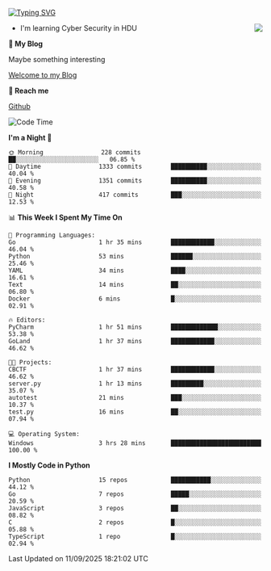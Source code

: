 [![Typing SVG](https://readme-typing-svg.herokuapp.com?font=Fira+Code&pause=1000&random=false&width=450&height=60&lines=Hello+%F0%9F%91%8B%F0%9F%8F%BB;I'm+JBNRZ)](https://git.io/typing-svg)

<a href="#">
  <img align="right" src="https://github-readme-stats.vercel.app/api?username=JBNRZ&show_icons=true&bg_color=15,f2f7fd,E0EAFC" />
</a>

- I'm learning Cyber Security in HDU

 **🌱 My Blog**

Maybe something interesting

[Welcome to my Blog](https://jbnrz.com.cn/)

 **💬 Reach me** 

[Github](https://github.com/JBNRZ)


<!--START_SECTION:waka-->
![Code Time](http://img.shields.io/badge/Code%20Time-1%2C399%20hrs%202%20mins-blue)

**I'm a Night 🦉** 

```text
🌞 Morning                228 commits         ██░░░░░░░░░░░░░░░░░░░░░░░   06.85 % 
🌆 Daytime                1333 commits        ██████████░░░░░░░░░░░░░░░   40.04 % 
🌃 Evening                1351 commits        ██████████░░░░░░░░░░░░░░░   40.58 % 
🌙 Night                  417 commits         ███░░░░░░░░░░░░░░░░░░░░░░   12.53 % 
```


📊 **This Week I Spent My Time On** 

```text
💬 Programming Languages: 
Go                       1 hr 35 mins        ████████████░░░░░░░░░░░░░   46.04 % 
Python                   53 mins             ██████░░░░░░░░░░░░░░░░░░░   25.46 % 
YAML                     34 mins             ████░░░░░░░░░░░░░░░░░░░░░   16.61 % 
Text                     14 mins             ██░░░░░░░░░░░░░░░░░░░░░░░   06.80 % 
Docker                   6 mins              █░░░░░░░░░░░░░░░░░░░░░░░░   02.91 % 

🔥 Editors: 
PyCharm                  1 hr 51 mins        █████████████░░░░░░░░░░░░   53.38 % 
GoLand                   1 hr 37 mins        ████████████░░░░░░░░░░░░░   46.62 % 

🐱‍💻 Projects: 
CBCTF                    1 hr 37 mins        ████████████░░░░░░░░░░░░░   46.62 % 
server.py                1 hr 13 mins        █████████░░░░░░░░░░░░░░░░   35.07 % 
autotest                 21 mins             ███░░░░░░░░░░░░░░░░░░░░░░   10.37 % 
test.py                  16 mins             ██░░░░░░░░░░░░░░░░░░░░░░░   07.94 % 

💻 Operating System: 
Windows                  3 hrs 28 mins       █████████████████████████   100.00 % 
```

**I Mostly Code in Python** 

```text
Python                   15 repos            ███████████░░░░░░░░░░░░░░   44.12 % 
Go                       7 repos             █████░░░░░░░░░░░░░░░░░░░░   20.59 % 
JavaScript               3 repos             ██░░░░░░░░░░░░░░░░░░░░░░░   08.82 % 
C                        2 repos             █░░░░░░░░░░░░░░░░░░░░░░░░   05.88 % 
TypeScript               1 repo              █░░░░░░░░░░░░░░░░░░░░░░░░   02.94 % 
```




 Last Updated on 11/09/2025 18:21:02 UTC
<!--END_SECTION:waka-->
